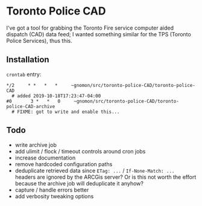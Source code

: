 # Toronto Police CAD

I've got a tool for grabbing the Toronto Fire service computer aided
dispatch (CAD) data feed; I wanted something similar for the TPS
(Toronto Police Services), thus this.

## Installation

`crontab` entry:

```
*/2     * *   *   *     ~gnomon/src/toronto-police-CAD/toronto-police-CAD
  # added 2019-10-18T17:23:47-04:00
#0       3 *   *   0     ~gnomon/src/toronto-police-CAD/toronto-police-CAD-archive
  # FIXME: got to write and enable this...
```

## Todo

- write archive job
- add ulimit / flock / timeout controls around cron jobs
- increase documentation
- remove hardcoded configuration paths
- deduplicate retrieved data since `ETag: ...` / `If-None-Match: ...`
  headers are ignored by the ARCGis server?  Or is this not worth the
  effort because the archive job will deduplicate it anyhow?
- capture / handle errors better
- add verbosity tweaking options
